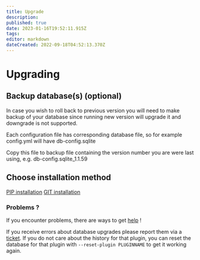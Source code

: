 ```yaml
---
title: Upgrade
description: 
published: true
date: 2023-01-16T19:52:11.915Z
tags: 
editor: markdown
dateCreated: 2022-09-18T04:52:13.370Z
---
```


# Upgrading

## Backup database(s) (optional)

In case you wish to roll back to previous version you will need to make backup of your database since running new version will upgrade it and downgrade is not supported.

Each configuration file has corresponding database file, so for example config.yml will have db-config.sqlite

Copy this file to backup file containing the version number you are were last using, e.g. db-config.sqlite_1.1.59


## Choose installation method

[PIP installation](/Upgrade/Pip)
[GIT installation](/Upgrade/Git)


### Problems ?

If you encounter problems, there are ways to get [help](/NeedHelp) !

If you receive errors about database upgrades please report them via a [ticket](https://github.com/Flexget/Flexget/issues). If you do not care about the history for that plugin, you can reset the database for that plugin with `--reset-plugin PLUGINNAME` to get it working again.
